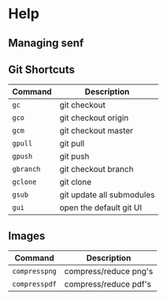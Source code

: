 # Help

## Managing senf

## Git Shortcuts

| Command       | Description              |
| ------------- |--------------------------|
| `gc`          | git checkout             |
| `gco`         | git checkout origin      |
| `gcm`         | git checkout master      |
| `gpull`       | git pull                 |
| `gpush`       | git push                 |
| `gbranch`     | git checkout branch      |
| `gclone`      | git clone                |
| `gsub`        | git update all submodules|
| `gui`         | open the default git UI  |

## Images

| Command       | Description              |
| ------------- |--------------------------|
| `compresspng` | compress/reduce png's    |
| `compresspdf` | compress/reduce pdf's    |


